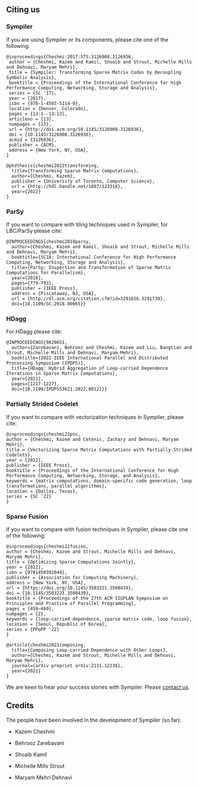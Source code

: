 ## Citing us

### Sympiler
If you are using Sympiler or its components, please cite one of the following.

```
@inproceedings{Cheshmi:2017:STS:3126908.3126936,
 author = {Cheshmi, Kazem and Kamil, Shoaib and Strout, Michelle Mills and Dehnavi, Maryam Mehri},
 title = {Sympiler: Transforming Sparse Matrix Codes by Decoupling Symbolic Analysis},
 booktitle = {Proceedings of the International Conference for High Performance Computing, Networking, Storage and Analysis},
 series = {SC '17},
 year = {2017},
 isbn = {978-1-4503-5114-0},
 location = {Denver, Colorado},
 pages = {13:1--13:13},
 articleno = {13},
 numpages = {13},
 url = {http://doi.acm.org/10.1145/3126908.3126936},
 doi = {10.1145/3126908.3126936},
 acmid = {3126936},
 publisher = {ACM},
 address = {New York, NY, USA},
}
``` 

```
@phdthesis{cheshmi2022transforming,
  title={Transforming Sparse Matrix Computations},
  author={Cheshmi, Kazem},
  publisher = {University of Toronto, Computer Science},
  url = {http://hdl.handle.net/1807/123318},
  year={2022}
}
```

### ParSy
If you want to compare with tiling techniques used in Sympiler, for LBC/ParSy please cite:

```
@INPROCEEDINGS{cheshmi2018parsy,
  author={Cheshmi, Kazem and Kamil, Shoaib and Strout, Michelle Mills and Dehnavi, Maryam Mehri},
  booktitle={SC18: International Conference for High Performance Computing, Networking, Storage and Analysis}, 
  title={ParSy: Inspection and Transformation of Sparse Matrix Computations for Parallelism}, 
  year={2018},
  pages={779-793},
  publisher = {IEEE Press},
  address = {Piscataway, NJ, USA},
  url = {http://dl.acm.org/citation.cfm?id=3291656.3291739},
  doi={10.1109/SC.2018.00065}}
```

### HDagg
For HDagg please cite:

```
@INPROCEEDINGS{9820651,
  author={Zarebavani, Behrooz and Cheshmi, Kazem and Liu, Bangtian and Strout, Michelle Mills and Dehnavi, Maryam Mehri},
  booktitle={2022 IEEE International Parallel and Distributed Processing Symposium (IPDPS)}, 
  title={HDagg: Hybrid Aggregation of Loop-carried Dependence Iterations in Sparse Matrix Computations}, 
  year={2022},
  pages={1217-1227},
  doi={10.1109/IPDPS53621.2022.00121}}
```

### Partially Strided Codelet
 If you want to compare with vectorization techniques in Sympiler, please cite:

```
@inproceedings{cheshmi22psc,
author = {Cheshmi, Kazem and Cetenic, Zachary and Dehnavi, Maryam Mehri},
title = {Vectorizing Sparse Matrix Computations with Partially-Strided Codelets},
year = {2022},
publisher = {IEEE Press},
booktitle = {Proceedings of the International Conference for High Performance Computing, Networking, Storage, and Analysis},
keywords = {matrix computations, domain-specific code generation, loop transformations, parallel algorithms},
location = {Dallas, Texas},
series = {SC ’22}
}

```


### Sparse Fusion

 If you want to compare with fusion techniques in Sympiler, please cite one of the following:

```
@inproceedings{cheshmi22fusion,
author = {Cheshmi, Kazem and Strout, Michelle Mills and Dehnavi, Maryam Mehri},
title = {Optimizing Sparse Computations Jointly},
year = {2022},
isbn = {9781450392044},
publisher = {Association for Computing Machinery},
address = {New York, NY, USA},
url = {https://doi.org/10.1145/3503221.3508439},
doi = {10.1145/3503221.3508439},
booktitle = {Proceedings of the 27th ACM SIGPLAN Symposium on Principles and Practice of Parallel Programming},
pages = {459–460},
numpages = {2},
keywords = {loop-carried dependence, sparse matrix code, loop fusion},
location = {Seoul, Republic of Korea},
series = {PPoPP '22}
}
```

```
@article{cheshmi2021composing,
  title={Composing Loop-carried Dependence with Other Loops},
  author={Cheshmi, Kazem and Strout, Michelle Mills and Dehnavi, Maryam Mehri},
  journal={arXiv preprint arXiv:2111.12238},
  year={2021}
}
```


We are keen to hear your success stories with Sympiler. Please [contact us](mailto:cheshmik@mcmaster.ca).

## Credits
The people have been involved in the development of Sympiler (so far):

* Kazem Cheshmi

* Behrooz Zarebavani 

* Shoaib Kamil

* Michelle Mills Strout

* Maryam Mehri Dehnavi